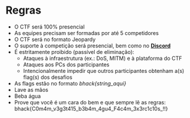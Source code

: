# Regras

* O CTF será 100% presencial
* As equipes precisam ser formadas por até 5 competidores
* O CTF será no formato Jeopardy
* O suporte à competição será presencial, bem como no **[Discord](https://discord.com/invite/m3W2d5rygg)**
* É estritamente proibido (passível de eliminação):
  * Ataques à infraestrutura (ex.: DoS, MITM) e à plataforma do CTF
  * Ataques aos PCs dos participantes
  * Intencionalmente impedir que outros participantes obtenham a(s) flag(s) dos desafios
* As flags estão no formato *bhack{string_aqui}*
* Lave as mãos
* Beba água
* Prove que você é um cara do bem e que sempre lê as regras: bhack{C0m4m_v3g3t415_b3b4m_4gu4_F4c4m_3x3rc1c10s_!!}